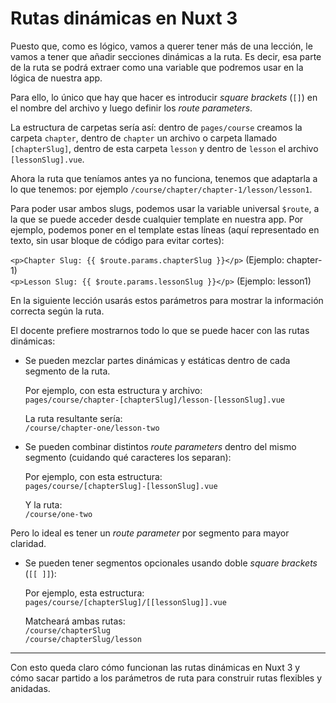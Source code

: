 # Rutas dinámicas en Nuxt 3

Puesto que, como es lógico, vamos a querer tener más de una lección, le vamos a tener que añadir secciones dinámicas a la ruta. Es decir, esa parte de la ruta se podrá extraer como una variable que podremos usar en la lógica de nuestra app.

Para ello, lo único que hay que hacer es introducir *square brackets* (`[]`) en el nombre del archivo y luego definir los *route parameters*.

La estructura de carpetas sería así: dentro de `pages/course` creamos la carpeta `chapter`, dentro de `chapter` un archivo o carpeta llamado `[chapterSlug]`, dentro de esta carpeta `lesson` y dentro de `lesson` el archivo `[lessonSlug].vue`.

Ahora la ruta que teníamos antes ya no funciona, tenemos que adaptarla a lo que tenemos: por ejemplo `/course/chapter/chapter-1/lesson/lesson1`.

Para poder usar ambos slugs, podemos usar la variable universal `$route`, a la que se puede acceder desde cualquier template en nuestra app. Por ejemplo, podemos poner en el template estas líneas (aquí representado en texto, sin usar bloque de código para evitar cortes):

`<p>Chapter Slug: {{ $route.params.chapterSlug }}</p>` (Ejemplo: chapter-1)  
`<p>Lesson Slug: {{ $route.params.lessonSlug }}</p>` (Ejemplo: lesson1)

En la siguiente lección usarás estos parámetros para mostrar la información correcta según la ruta.

El docente prefiere mostrarnos todo lo que se puede hacer con las rutas dinámicas:

- Se pueden mezclar partes dinámicas y estáticas dentro de cada segmento de la ruta.

   Por ejemplo, con esta estructura y archivo:  
   `pages/course/chapter-[chapterSlug]/lesson-[lessonSlug].vue`  

   La ruta resultante sería:  
   `/course/chapter-one/lesson-two`

- Se pueden combinar distintos *route parameters* dentro del mismo segmento (cuidando qué caracteres los separan):

   Por ejemplo, con esta estructura:  
   `pages/course/[chapterSlug]-[lessonSlug].vue`  

   Y la ruta:  
   `/course/one-two`

Pero lo ideal es tener un *route parameter* por segmento para mayor claridad.

- Se pueden tener segmentos opcionales usando doble *square brackets* (`[[ ]]`):

   Por ejemplo, esta estructura:  
   `pages/course/[chapterSlug]/[[lessonSlug]].vue`  

   Matcheará ambas rutas:  
   `/course/chapterSlug`  
   `/course/chapterSlug/lesson`

---

Con esto queda claro cómo funcionan las rutas dinámicas en Nuxt 3 y cómo sacar partido a los parámetros de ruta para construir rutas flexibles y anidadas.

